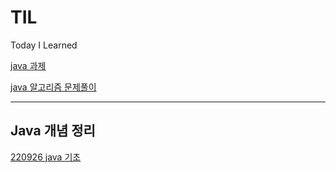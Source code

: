 # TIL
Today I Learned


[java 과제](https://github.com/yuns8708/TIL/blob/main/java/java_assignment.md)

[java 알고리즘 문제풀이](https://github.com/yuns8708/TIL/blob/main/java/java_algorithm/220924_java_algorithm.md)

---
## Java 개념 정리

[220926 java 기초](java\220926_java.md)